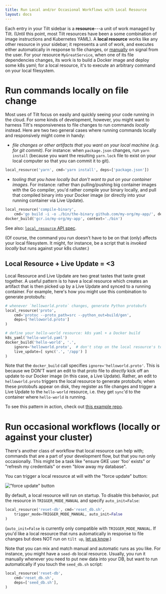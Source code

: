 ```yaml
---
title: Run Local and/or Occasional Workflows with Local Resource
layout: docs
---
```

Each entry in your Tilt sidebar is a **resource**---a unit of work managed by Tilt. (Until
this point, most Tilt resources have been a some combination of image instructions and Kubernetes
YAML). A **local resource** works like any other resource in your sidebar; it represents a
unit of work, and executes either automatically in response to file changes, or
[manually](https://docs.tilt.dev/manual_update_control.html) on signal from the user.
For your resource `MyGreatService`, when one of its file dependencies changes, its work
is to build a Docker image and deploy some k8s yaml; for a local resource, it's
to execute an arbitrary command on your local filesystem.

# Run commands locally on file change
Most uses of Tilt focus on easily and quickly seeing your code running in the cloud.
For some kinds of development, however, you might want to harness
Tilt's responsiveness to file changes to run commands _locally_ instead. Here are two
two general cases where running commands locally and responsively might come in handy:
- *file changes or other artifacts that you want on your local machine (e.g. for
git commit)*. For instance: when `package.json` changes, run `yarn install`
(because you want the resulting `yarn.lock` file to exist on your local computer
so that you can commit it to git).

```python
local_resource('yarn', cmd='yarn install', deps=['package.json'])
```
- *tooling that you have locally but don't want to put on your container images*.
For instance: rather than pulling/pushing big container images with the Go compiler,
you'd rather compile your binary locally, and pull that compiled binary into your Docker image
(or directly into your running container via Live Update).

```python
local_resource('compile-binary',
    cmd='go build -i -o ./bin/the-binary github.com/my-org/my-app/', deps='./my-app')
docker_build('gcr.io/my-org/my-app', context='./bin')
```

See also: [`local_resource` API spec](api.html#api.local_resource).

(Of course, the command you run doesn't have to be on that (only) affects your
local filesystem. It might, for instance, be a script that is _invoked locally_
but runs against your k8s cluster.)

## Local Resource + Live Update = <3

Local Resource and Live Update are two great tastes that taste great together.
A useful pattern is to have a local resource which creates an artifact
that is then picked up by a Live Update and synced to a running container.
For example, here's how you might use this combination to generate protobufs:
```python
# whenever `helloworld.proto` changes, generate Python protobufs
local_resource('proto',
    cmd='protoc --proto_path=src --python_out=build/gen',
    deps=['helloworld.proto']
)

# define your hello-world resource: k8s yaml + a Docker build
k8s_yaml('hello-world.yaml')
docker_build('hello-world', '.',
    ignore='helloworld.proto',  # don't step on the local resource's toes
    live_update=[ sync('.', '/app') ]
)
```

Note that the `docker_build` call specifies `ignore='helloworld.proto'`. This is
because we DON'T want an edit to that proto file to _directly_ kick off an update to
our Docker image (in this case, a Live Update). Rather, an edit to `helloworld.proto`
triggers the local resource to generate protobufs; when these protobufs appear on disk,
they register as file changes and trigger a Live Update to the `hello-world` resource,
i.e. they get `sync`'d to the container where `hello-world` is running.

To see this pattern in action, check out [this example repo](https://github.com/windmilleng/local_resource_example).

# Run occasional workflows (locally or against your cluster)

There's another class of workflow that local resource can help with; commands that
are a part of your development flow, but that you run only occasionally. This might
be a task like "ensure GKE user 'foo' exists" or "refresh my credentials" or even
"blow away my database".

You can trigger a local resource at will with the "force update" button:

!["force update" button](assets/img/force-update-button.png)

By default, a local resource will run on startup. To disable this behavior, put the
resource in `TRIGGER_MODE_MANUAL` and specify `auto_init=False`:
```python
local_resource('reset-db', cmd='reset_db.sh',
    trigger_mode=TRIGGER_MODE_MANUAL, auto_init=False
)
```

(`auto_init=False` is currently only compatible with `TRIGGER_MODE_MANUAL`. If
you'd like a local resource that runs automatically in response to file changes
but does NOT run on `tilt up`, [let us know](https://tilt.dev/contact).)

Note that you can mix and match manual and automatic runs as you like. For instance,
you might have a `seed-db` local resource. Usually, you run it manually whenever
you need to put new data into your DB, but want to run automatically if you touch
the `seed_db.sh` script:
```python
local_resource('reset-db',
    cmd='reset_db.sh',
    deps=['seed_db.sh'],
)
```
